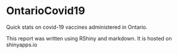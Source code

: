 # OntarioCovid19
Quick stats on covid-19 vaccines administered in Ontario. 

This report was written using RShiny and markdown. It is hosted on shinyapps.io
